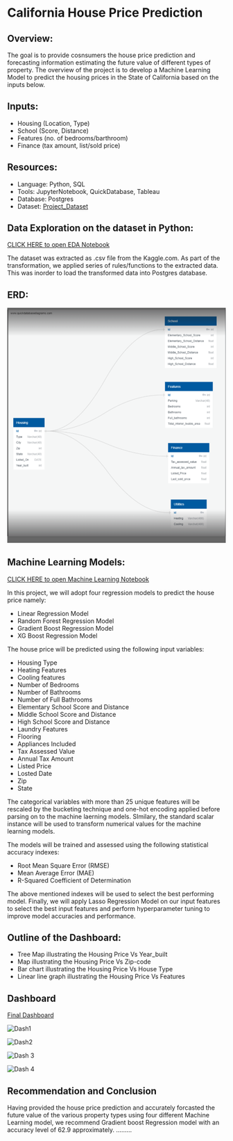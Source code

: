 # California House Price Prediction

## Overview:
The goal is to provide cosnsumers the house price prediction and forecasting information estimating the future value of different types of property. The overview of the project is to develop a Machine Learning Model to predict the housing prices in the State of California based on the inputs below. 

## Inputs: 
* Housing (Location, Type) 
* School (Score, Distance)
* Features (no. of bedrooms/barthroom)
* Finance (tax amount, list/sold price)

## Resources:
* Language: Python, SQL 
* Tools: JupyterNotebook, QuickDatabase, Tableau
* Database: Postgres
* Dataset: [Project_Dataset](https://www.kaggle.com/datasets/quantbruce/californiahouseprices)

## Data Exploration on the dataset in Python:
[CLICK HERE to open EDA Notebook](https://github.com/AThakor234/HousePrice_Prediction/blob/main/ETL/ETL.ipynb)

The dataset was extracted as .csv file from the Kaggle.com. As part of the transformation, we applied series of rules/functions to the extracted data. This was inorder to load the transformed data into Postgres database. 

## ERD: 
![ERD](https://github.com/AThakor234/HousePrice_Prediction/blob/a6bef918e8adbd038f04032372d25baa2f7f1b04/ERD.png)

## Machine Learning Models:
[CLICK HERE to open Machine Learning Notebook](https://github.com/AThakor234/HousePrice_Prediction/blob/main/ML/ML.ipynb) 

In this project, we will adopt four regression models to predict the house price namely:

+ Linear Regression Model
+ Random Forest Regression Model
+ Gradient Boost Regression Model
+ XG Boost Regression Model

The house price will be predicted using the following input variables:
+ Housing Type
+ Heating Features
+ Cooling features
+ Number of Bedrooms
+ Number of Bathrooms
+ Number of Full Bathrooms
+ Elementary School Score and Distance
+ Middle School Score and Distance
+ High School Score and Distance
+ Laundry Features
+ Flooring
+ Appliances Included
+ Tax Assessed Value
+ Annual Tax Amount
+ Listed Price
+ Losted Date
+ Zip
+ State

The categorical variables with more than 25 unique features will be rescaled by the bucketing technique and one-hot encoding applied before parsing on to the machine laerning models. SImilary, the standard scalar instance will be used to transform numerical values for the machine learning models.

The models will be trained and assessed using the following statistical accuracy indexes:
+ Root Mean Square Error (RMSE)
+ Mean Average Error (MAE)
+ R-Squared Coefficient of Determination

The above mentioned indexes will be used to select the best performing model.
Finally, we will apply Lasso Regression Model on our input features to select the best input features and perform hyperparameter tuning to improve model accuracies and performance.

## Outline of the Dashboard:
* Tree Map illustrating the Housing Price Vs Year_built
* Map illustrating the Housing Price Vs Zip-code
* Bar chart illustrating the Housing Price Vs House Type 
* Linear line graph illustrating the Housing Price Vs Features
 
## Dashboard

[Final Dashboard](https://public.tableau.com/app/profile/avni.thakor/viz/FinalProject_16751303234100/Story1?publish=yes)




![Dash1](https://user-images.githubusercontent.com/95191568/217678970-97e8ac70-291a-4215-b3ef-21bfced8d49b.png)
 
 

![Dash2](https://user-images.githubusercontent.com/95191568/217679029-9107e4c9-8a6d-4f28-a532-4d5fab23970f.png)



![Dash 3](https://user-images.githubusercontent.com/95191568/217679051-839628fb-8937-4eec-9ed3-1d66fde5bd76.png)




![Dash 4](https://user-images.githubusercontent.com/95191568/217679107-9f4142ca-8ec3-4c7e-a235-83aec62b360a.png)


## Recommendation and Conclusion

Having provided the house price prediction and accurately forcasted the future value of the various property types using four different Machine Learning model, we recommend Gradient boost Regression model with an accuracy level of 62.9 approximately. 
.........
